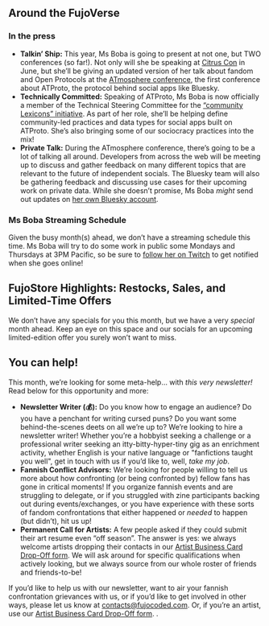 ## Around the FujoVerse

### In the press

- **Talkin’ Ship:** This year, Ms Boba is going to present at not one, but TWO
  conferences (so far\!). Not only will she be speaking at [Citrus
  Con](https://www.citruscon.com/) in June, but she’ll be giving an updated
  version of her talk about fandom and Open Protocols at the [ATmosphere
  conference](https://atprotocol.dev/atmosphereconf/), the first conference
  about ATProto, the protocol behind social apps like Bluesky.
- **Technically Committed:** Speaking of ATProto, Ms Boba is now officially a
  member of the Technical Steering Committee for the [“community Lexicons”
  initiative](https://github.com/lexicon-community). As part of her role, she’ll
  be helping define community-led practices and data types for social apps built
  on ATProto. She’s also bringing some of our sociocracy practices into the
  mix\!
- **Private Talk:** During the ATmosphere conference, there’s going to be a lot
  of talking all around. Developers from across the web will be meeting up to
  discuss and gather feedback on many different topics that are relevant to the
  future of independent socials. The Bluesky team will also be gathering
  feedback and discussing use cases for their upcoming work on private data.
  While she doesn’t promise, Ms Boba _might_ send out updates on [her own
  Bluesky account](https://bsky.app/profile/essentialrandom.bsky.social).

### Ms Boba Streaming Schedule

Given the busy month(s) ahead, we don’t have a streaming schedule this time. Ms
Boba will try to do some work in public some Mondays and Thursdays at 3PM
Pacific, so be sure to [follow her on
Twitch](https://www.twitch.tv/essentialrandomness) to get notified when she goes
online\!

## FujoStore Highlights: Restocks, Sales, and Limited-Time Offers

We don’t have any specials for you this month, but we have a very _special_
month ahead. Keep an eye on this space and our socials for an upcoming
limited-edition offer you surely won’t want to miss.

## You can help\!

This month, we’re looking for some meta-help… with _this very newsletter\!_ Read
below for this opportunity and more:

- **Newsletter Writer (💰):** Do you know how to engage an audience? Do you have
  a penchant for writing cursed puns? Do you want some behind-the-scenes deets
  on all we’re up to? We’re looking to hire a newsletter writer\! Whether you’re
  a hobbyist seeking a challenge or a professional writer seeking an
  itty-bitty-hyper-tiny gig as an enrichment activity, whether English is your
  native language or "fanfictions taught you well", get in touch with us if
  you’d like to, well, _take my job_.
- **Fannish Conflict Advisors:** We’re looking for people willing to tell us
  more about how confronting (or being confronted by) fellow fans has gone in
  critical moments\! If you organize fannish events and are struggling to
  delegate, or if you struggled with zine participants backing out during
  events/exchanges, or you have experience with these sorts of fandom
  confrontations that either happened or _needed_ to happen (but didn’t), hit us
  up\!
- **Permanent Call for Artists:** A few people asked if they could submit their
  art resume even “off season”. The answer is yes: we always welcome artists
  dropping their contacts in our [Artist Business Card Drop-Off
  form](https://forms.gle/bvUhPTdxM6nUGwAYA). We will ask around for specific
  qualifications when actively looking, but we always source from our whole
  roster of friends and friends-to-be\!

If you’d like to help us with our newsletter, want to air your fannish
confrontation grievances with us, or if you’d like to get involved in other
ways, please let us know at
[contacts@fujocoded.com](mailto:contacts@fujocoded.com). Or, if you’re an
artist, use our [Artist Business Card Drop-Off
form](https://forms.gle/bvUhPTdxM6nUGwAYA). .
